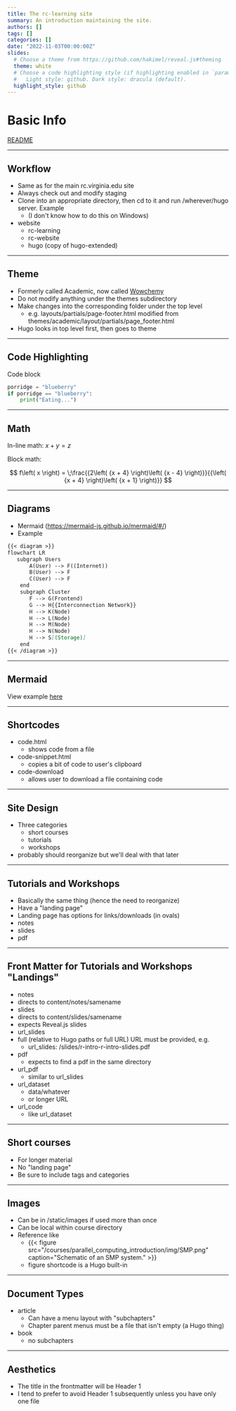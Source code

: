 ```yaml
---
title: The rc-learning site
summary: An introduction maintaining the site.
authors: []
tags: []
categories: []
date: "2022-11-03T00:00:00Z"
slides:
  # Choose a theme from https://github.com/hakimel/reveal.js#theming
  theme: white
  # Choose a code highlighting style (if highlighting enabled in `params.toml`)
  #   Light style: github. Dark style: dracula (default).
  highlight_style: github
---
```


# Basic Info

[README](https://github.com/uvarc/rc-learning)

---

## Workflow

- Same as for the main rc.virginia.edu site
- Always check out and modify staging
- Clone into an appropriate directory, then cd to it and run /wherever/hugo server.  Example
  - (I don't know how to do this on Windows)
- website
  - rc-learning
  - rc-website
  - hugo (copy of hugo-extended)

---

## Theme

- Formerly called Academic, now called [Wowchemy](https://wowchemy.com/)
- Do not modify anything under the themes subdirectory
- Make changes into the corresponding folder under the top level
  - e.g. layouts/partials/page-footer.html modified from themes/academic/layout/partials/page_footer.html
- Hugo looks in top level first, then goes to theme 

---

## Code Highlighting

Code block
```python
porridge = "blueberry"
if porridge == "blueberry":
    print("Eating...")
```

---

## Math

In-line math: $x + y = z$

Block math:

$$
f\left( x \right) = \;\frac{{2\left( {x + 4} \right)\left( {x - 4} \right)}}{{\left( {x + 4} \right)\left( {x + 1} \right)}}
$$

---

## Diagrams

- Mermaid (https://mermaid-js.github.io/mermaid/#/)
- Example

```markdown
{{< diagram >}}
flowchart LR
   subgraph Users
       A(User) --> F((Internet))
       B(User) --> F
       C(User) --> F
    end
    subgraph Cluster
       F --> G(Frontend)
       G --> H{{Interconnection Network}}
       H --> K(Node)
       H --> L(Node)
       H --> M(Node)
       H --> N(Node)
       H --> S[(Storage)]
    end
{{< /diagram >}}
```

---

## Mermaid

View example [here](learning.rc.virginia.edu/courses/parallel_computing_introduction/parallel_hardware/)

---

##  Shortcodes

- code.html
  - shows code from a file
- code-snippet.html
  - copies a bit of code to user's clipboard 
- code-download
  - allows user to download a file containing code

---

## Site Design

- Three categories
  - short courses
  - tutorials
  - workshops
- probably should reorganize but we'll deal with that later

---

## Tutorials and Workshops

- Basically the same thing (hence the need to reorganize)
- Have a "landing page"
- Landing page has options for links/downloads (in ovals)
 - notes
 - slides
 - pdf

---

## Front Matter for Tutorials and Workshops "Landings"

- notes
 - directs to content/notes/samename
- slides
 - directs to content/slides/samename
 - expects Reveal.js slides
- url_slides
 - full (relative to Hugo paths or full URL) URL must be provided, e.g.
   - url_slides: /slides/r-intro-r-intro-slides.pdf
- pdf
   - expects to find a pdf in the same directory
- url_pdf
   - similar to url_slides
- url_dataset
   - data/whatever
   - or longer URL
- url_code
   - like url_dataset
---

## Short courses

- For longer material
- No "landing page"
- Be sure to include tags and categories

---

## Images

- Can be in /static/images if used more than once
- Can be local within course directory
- Reference like
  - {{< figure src="/courses/parallel_computing_introduction/img/SMP.png" caption="Schematic of an SMP system." >}}
  - figure shortcode is a Hugo built-in

---

## Document Types

- article
  - Can have a menu layout with "subchapters"
  - Chapter parent menus must be a file that isn't empty (a Hugo thing)
- book
  - no subchapters

---

## Aesthetics

- The title in the frontmatter will be Header 1
- I tend to prefer to avoid Header 1 subsequently unless you have only one file
